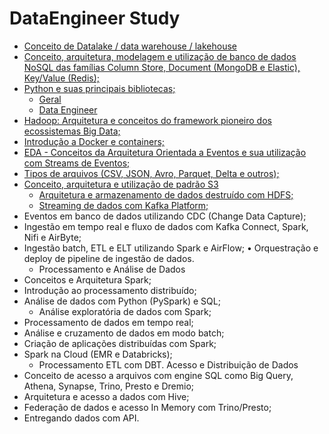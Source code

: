 # DataEngineer Study

- [Conceito de Datalake / data warehouse / lakehouse](./Conceitos/Datalake_DataWarehouse_Lakehouse.md)
- [Conceito, arquitetura, modelagem e utilização de banco de dados NoSQL das famílias Column Store, Document (MongoDB e Elastic), Key/Value (Redis);](./NoSQL_Databases/Databases.md)
- [Python e suas principais bibliotecas;](./Programação/)
  - [Geral](./Programação/Python_Geral.md)
  - [Data Engineer](./Programação/Python_Data_Engineer.md)
- [Hadoop: Arquitetura e conceitos do framework pioneiro dos ecossistemas Big Data;](./Conceitos/Hadoop.md)
- [Introdução a Docker e containers;](./Containers/Docker_Containers.md)
- [EDA - Conceitos da Arquitetura Orientada a Eventos e sua utilização com Streams de Eventos;](./Conceitos/EDA_Event_Driven_Architecture.md)
- [Tipos de arquivos (CSV, JSON, Avro, Parquet, Delta e outros);](./Arquivos_Formatos/Tipos_de_Arquivos.md)
- [Conceito, arquitetura e utilização de padrão S3](./Conceitos/S3_and_HDFS.md)
  - [Arquitetura e armazenamento de dados destruído com HDFS;](./Conceitos/S3_and_HDFS.md)
  - [Streaming de dados com Kafka Platform;](./Conceitos/S3_and_HDFS.md)
- Eventos em banco de dados utilizando CDC (Change Data Capture);
- Ingestão em tempo real e fluxo de dados com Kafka Connect, Spark, Nifi e AirByte;
- Ingestão batch, ETL e ELT utilizando Spark e AirFlow; • Orquestração e deploy de pipeline de ingestão de dados.
  - Processamento e Análise de Dados
- Conceitos e Arquitetura Spark;
- Introdução ao processamento distribuído;
- Análise de dados com Python (PySpark) e SQL;
  - Análise exploratória de dados com Spark;
- Processamento de dados em tempo real;
- Análise e cruzamento de dados em modo batch;
- Criação de aplicações distribuídas com Spark;
- Spark na Cloud (EMR e Databricks);
  - Processamento ETL com DBT.
Acesso e Distribuição de Dados
- Conceito de acesso a arquivos com engine SQL como Big Query, Athena, Synapse, Trino, Presto e Dremio;
- Arquitetura e acesso a dados com Hive;
- Federação de dados e acesso In Memory com Trino/Presto;
- Entregando dados com API.